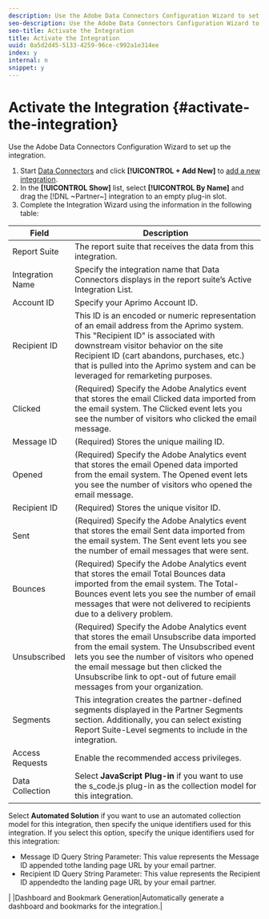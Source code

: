 ```yaml
---
description: Use the Adobe Data Connectors Configuration Wizard to set up the integration.
seo-description: Use the Adobe Data Connectors Configuration Wizard to set up the integration.
seo-title: Activate the Integration
title: Activate the Integration
uuid: 0a5d2d45-5133-4259-96ce-c992a1e314ee
index: y
internal: n
snippet: y
---
```


# Activate the Integration {#activate-the-integration}

Use the Adobe Data Connectors Configuration Wizard to set up the integration.

1. Start [Data Connectors](https://marketing.adobe.com/resources/help/en_US/genesis/c_overview.html) and click **[!UICONTROL + Add New]** to [add a new integration](https://marketing.adobe.com/resources/help/en_US/genesis/t_add_integration.html).
1. In the **[!UICONTROL Show]** list, select **[!UICONTROL By Name]** and drag the [!DNL ~Partner~] integration to an empty plug-in slot.
1. Complete the Integration Wizard using the information in the following table:

| Field | Description |
|--- |--- |
|Report Suite|The report suite that receives the data from this integration.|
|Integration Name|Specify the integration name that Data Connectors displays in the report suite’s Active Integration List.|
|Account ID|Specify your Aprimo Account ID.|
|Recipient ID|This ID is an encoded or numeric representation of an email address from the Aprimo system. This "Recipient ID" is associated with downstream visitor behavior on the site Recipient ID (cart abandons, purchases, etc.) that is pulled into the Aprimo system and can be leveraged for remarketing purposes.|
|Clicked|(Required) Specify the Adobe Analytics event that stores the email Clicked data imported from the email system. The Clicked event lets you see the number of visitors who clicked the email message.|
|Message ID|(Required) Stores the unique mailing ID.|
|Opened|(Required) Specify the Adobe Analytics event that stores the email Opened data imported from the email system. The Opened event lets you see the number of visitors who opened the email message.|
|Recipient ID|(Required) Stores the unique visitor ID.|
|Sent|(Required) Specify the Adobe Analytics event that stores the email Sent data imported from the email system. The Sent event lets you see the number of email messages that were sent.|
|Bounces|(Required) Specify the Adobe Analytics event that stores the email Total Bounces data imported from the email system. The Total-Bounces event lets you see the number of email messages that were not delivered to recipients due to a delivery problem.|
|Unsubscribed|(Required) Specify the Adobe Analytics event that stores the email Unsubscribe data imported from the email system. The Unsubscribed event lets you see the number of visitors who opened the email message but then clicked the Unsubscribe link to opt-out of future email messages from your organization.|
|Segments|This integration creates the partner-defined segments displayed in the Partner Segments section. Additionally, you can select existing Report Suite-Level segments to include in the integration.|
|Access Requests|Enable the recommended access privileges.|
|Data Collection|Select **JavaScript Plug-in** if you want to use the s_code.js plug-in as the collection model for this integration.|
Select **Automated Solution** if you want to use an automated collection model for this integration, then specify the unique identifiers used for this integration. If you select this option, specify the unique identifiers used for this integration:
<ul><li>Message ID Query String Parameter: This value represents the Message ID appended tothe landing page URL by your email partner.</li>
<li>Recipient ID Query String Parameter: This value represents the Recipient ID appendedto the landing page URL by your email partner.</li></ul>|
|Dashboard and Bookmark Generation|Automatically generate a dashboard and bookmarks for the integration.|
